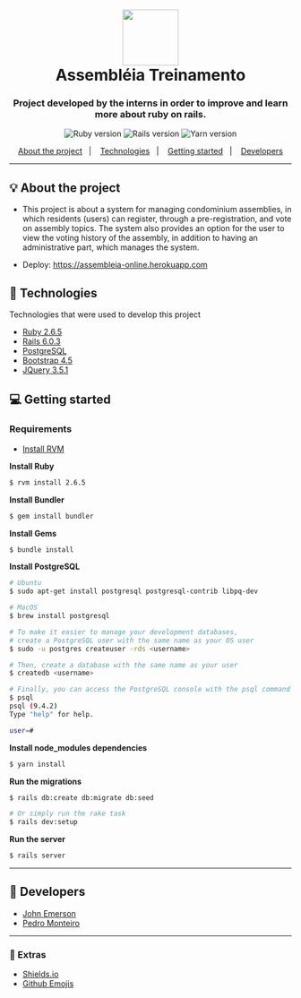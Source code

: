 <h1 align="center"><span><img src="https://avatars2.githubusercontent.com/u/17027663?s=280&v=4" width="100" /></span><br/>Assembléia Treinamento</h1>
<h3 align="center">Project developed by the interns in order to improve and learn more about ruby on rails.</h3>

<p align="center">
  <img alt="Ruby version" src="https://img.shields.io/badge/ruby-2.6.5-informational?logo=ruby&color=%23e65100">
  
  <img alt="Rails version" src="https://img.shields.io/badge/rails-6.0.3-informational?logo=ruby-on-rails&color=%23e65100">
  
  <img alt="Yarn version" src="https://img.shields.io/badge/yarn-1.22.4-informational?logo=yarn&color=%23e65100">
</p>

<p align="center">
  <a href="#bulb-about-the-project">About the project</a>&nbsp;&nbsp;&nbsp;|&nbsp;&nbsp;&nbsp;
  <a href="#rocket-technologies">Technologies</a>&nbsp;&nbsp;&nbsp;|&nbsp;&nbsp;&nbsp;
  <a href="#computer-getting-started">Getting started</a>&nbsp;&nbsp;&nbsp;|&nbsp;&nbsp;&nbsp;
  <a href="#boy-developers">Developers</a>
</p>

---

## :bulb: About the project

- This project is about a system for managing condominium assemblies, in which residents (users) can register, through a pre-registration, and vote on assembly topics. The system also provides an option for the user to view the voting history of the assembly, in addition to having an administrative part, which manages the system.

- Deploy: https://assembleia-online.herokuapp.com

## :rocket: Technologies

Technologies that were used to develop this project

- [Ruby 2.6.5](https://www.ruby-lang.org/pt/)
- [Rails 6.0.3](https://rubyonrails.org/)
- [PostgreSQL](https://www.postgresql.org/)
- [Bootstrap 4.5](https://getbootstrap.com/)
- [JQuery 3.5.1](https://jquery.com/)

## :computer: Getting started

### Requirements

- [Install RVM](https://rvm.io/)

**Install Ruby**

```bash
$ rvm install 2.6.5
```

**Install Bundler**

```bash
$ gem install bundler
```

**Install Gems**

```bash
$ bundle install
```

**Install PostgreSQL**

```bash
# Ubuntu
$ sudo apt-get install postgresql postgresql-contrib libpq-dev

# MacOS
$ brew install postgresql

# To make it easier to manage your development databases,
# create a PostgreSQL user with the same name as your OS user
$ sudo -u postgres createuser -rds <username>

# Then, create a database with the same name as your user
$ createdb <username>

# Finally, you can access the PostgreSQL console with the psql command
$ psql
psql (9.4.2)
Type "help" for help.

user=#
```

**Install node_modules dependencies**

```bash
$ yarn install
```

**Run the migrations**

```bash
$ rails db:create db:migrate db:seed

# Or simply run the rake task
$ rails dev:setup
```

**Run the server**

```bash
$ rails server
```

---

## :boy: Developers
- [John Emerson](https://johnemerson1406.github.io/linktree/)
- [Pedro Monteiro](https://github.com/pvfm)

---

### :star2: Extras
- [Shields.io](https://shields.io/)
- [Github Emojis](https://gist.github.com/rxaviers/7360908)
